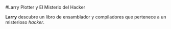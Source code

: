 
#Larry Plotter y El Misterio del Hacker

**Larry** descubre un libro de ensamblador y compiladores que pertenece a un 
misterioso *hacker*.